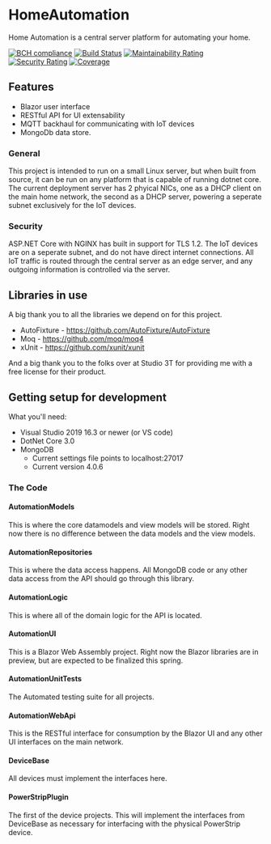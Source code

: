 # HomeAutomation

Home Automation is a central server platform for automating your home.

[![BCH compliance](https://bettercodehub.com/edge/badge/Fortinbra/HomeAutomation?branch=master)](https://bettercodehub.com/)
[![Build Status](https://becauseimclever.visualstudio.com/HomeAutomation/_apis/build/status/Fortinbra.HomeAutomation?branchName=master)](https://becauseimclever.visualstudio.com/HomeAutomation/_build/latest?definitionId=2&branchName=master)
[![Maintainability Rating](https://sonarcloud.io/api/project_badges/measure?project=Fortinbra_HomeAutomation&metric=sqale_rating)](https://sonarcloud.io/dashboard?id=Fortinbra_HomeAutomation)
[![Security Rating](https://sonarcloud.io/api/project_badges/measure?project=Fortinbra_HomeAutomation&metric=security_rating)](https://sonarcloud.io/dashboard?id=Fortinbra_HomeAutomation)
[![Coverage](https://sonarcloud.io/api/project_badges/measure?project=Fortinbra_HomeAutomation&metric=coverage)](https://sonarcloud.io/dashboard?id=Fortinbra_HomeAutomation)

## Features

* Blazor user interface
* RESTful API for UI extensability
* MQTT backhaul for communicating with IoT devices
* MongoDb data store.

### General

This project is intended to run on a small Linux server, but when built from source, it can be run on any platform that is capable of running dotnet core.
The current deployment server has 2 phyical NICs, one as a DHCP client on the main home network, the second as a DHCP server, powering a seperate subnet exclusively for the IoT devices.

### Security

 ASP.NET Core with NGINX has built in support for TLS 1.2. The IoT devices are on a seperate subnet, and do not have direct internet connections. All IoT traffic is routed through the central server as an edge server, and any outgoing information is controlled via the server.

## Libraries in use

A big thank you to all the libraries we depend on for this project.

* AutoFixture - <https://github.com/AutoFixture/AutoFixture>
* Moq - <https://github.com/moq/moq4>
* xUnit - <https://github.com/xunit/xunit>

And a big thank you to the folks over at Studio 3T for providing me with a free license for their product.

## Getting setup for development

What you'll need:

* Visual Studio 2019 16.3 or newer (or VS code)
* DotNet Core 3.0
* MongoDB
  * Current settings file points to localhost:27017
  * Current version 4.0.6

### The Code

#### AutomationModels

This is where the core datamodels and view models will be stored. Right now there is no difference between the data models and the view models. 

#### AutomationRepositories

This is where the data access happens. All MongoDB code or any other data access from the API should go through this library.

#### AutomationLogic

This is where all of the domain logic for the API is located.

#### AutomationUI

This is a Blazor Web Assembly project. Right now the Blazor libraries are in preview, but are expected to be finalized this spring.

#### AutomationUnitTests

The Automated testing suite for all projects.

#### AutomationWebApi

This is the RESTful interface for consumption by the Blazor UI and any other UI interfaces on the main network.

#### DeviceBase

All devices must implement the interfaces here.

#### PowerStripPlugin

The first of the device projects. This will implement the interfaces from DeviceBase as necessary for interfacing with the physical PowerStrip device.
